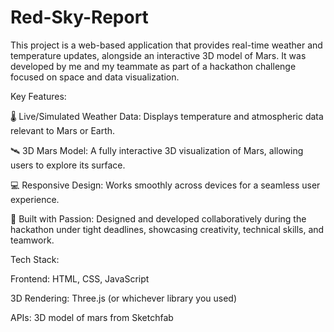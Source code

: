 # Red-Sky-Report
This project is a web-based application that provides real-time weather and temperature updates, alongside an interactive 3D model of Mars. It was developed by me and my teammate as part of a hackathon challenge focused on space and data visualization.

Key Features:

🌡️ Live/Simulated Weather Data: Displays temperature and atmospheric data relevant to Mars or Earth.

🛰️ 3D Mars Model: A fully interactive 3D visualization of Mars, allowing users to explore its surface.

💻 Responsive Design: Works smoothly across devices for a seamless user experience.

🧠 Built with Passion: Designed and developed collaboratively during the hackathon under tight deadlines, showcasing creativity, technical skills, and teamwork.

Tech Stack:

Frontend: HTML, CSS, JavaScript

3D Rendering: Three.js (or whichever library you used)

APIs: 3D model of mars from Sketchfab
